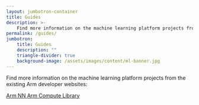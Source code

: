 ```yaml
---
layout: jumbotron-container
title: Guides
description: >-
    Find more information on the machine learning platform projects from the existing Arm developer websites.
permalink: /guides/
jumbotron:
    title: Guides
    description: ""
    triangle-divider: true
    background-image: /assets/images/content/ml-banner.jpg
---
```

<div class="col-xs-12 text-center" markdown="1">

Find more information on the machine learning platform projects from the existing Arm developer websites:

<a class="btn btn-primary" href="https://developer.arm.com/products/processors/machine-learning/arm-nn">Arm NN <i class="fa fa-external-link"></i></a>
<a class="btn btn-primary" href="https://developer.arm.com/technologies/compute-library">Arm Compute Library <i class="fa fa-external-link"></i></a>


</div>